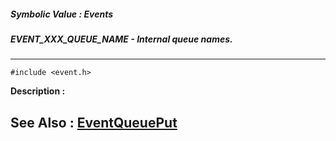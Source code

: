 ##### Symbolic Value : Events
##### EVENT_XXX_QUEUE_NAME - Internal queue names.
---
```
#include <event.h>
```
**Description :**



**See Also :**
[EventQueuePut](/reference/Func/EventQueuePut)
---
